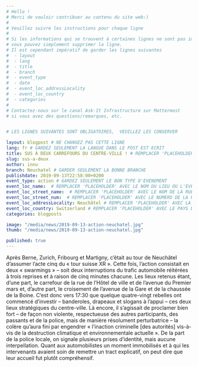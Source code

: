 ```yaml
---
# Hello !
# Merci de vouloir contribuer au contenu du site web:)
#
# Veuillez suivre les instructions pour chaque ligne
#
# Si les informations qui se trouvent à certaines lignes ne sont pas importantes
# vous pouvez simplement supprimer la ligne.
# Il est cependant impératif de garder les lignes suivantes
#  - layout
#  - lang
#  - title
#  - branch
#  - event_type
#  - date
#  - event_loc_addressLocality
#  - event_loc_country
#  - categories
#
# Contactez-nous sur le canal Ask-It Infrastructure sur Mattermost
# si vous avez des questions/remarques, etc.


# LES LIGNES SUIVANTES SONT OBLIGATOIRES,  VEUILLEZ LES CONSERVER

layout: blogpost # NE CHANGEZ PAS CETTE LIGNE
lang: fr # GARDEZ SEULEMENT LA LANGUE DANS LE POST EST ECRIT
title: SUS À DEUX CARREFOURS DU CENTRE-VILLE ! # REMPLACER 'PLACEHOLDER' AVEC LE TITRE DE VOTRE POST
slug: sus-a-deux
author: innu 
branch: Neuchatel # GARDER SEULEMENT LA BONNE BRANCHE
publishdate: 2019-09-13T22:58:00+0200
event_type: action # GARDEZ SEULEMENT LE BON TYPE D'EVENEMENT
event_loc_name:  # REMPLACER 'PLACEHOLDER' AVEC LE NOM DU LIEU OU L'EVENEMENT A LIEU
event_loc_street_name:  # REMPLACER 'PLACEHOLDER' AVEC LE NOM DE LA RUE OU L'EVENEMENT A LIEU
event_loc_street_num:  # REMPLACER 'PLACEHOLDER' AVEC LE NUMERO DE LA RUE OU L'EVENEMENT A LIEU
event_loc_addressLocality: Neuchâtel # REMPLACER 'PLACEHOLDER' AVEC LA VILLE DANS LAQUELLE L'EVENEMENT A LIEU
event_loc_country: Switzerland # REMPLACER 'PLACEHOLDER' AVEC LE PAYS DANS LAQUELLE L'EVENEMENT A LIEU
categories: blogposts

image: "/media/news/2019-09-13-action-neuchatel.jpg"
thumb: "/media/news/2019-09-13-action-neuchatel.jpg"

published: true
---
```


Après Berne, Zurich, Fribourg et Martigny, c’était au tour de Neuchâtel d’assumer l’acte cinq du « tour suisse XR ». Cette fois, l’action consistait en deux « swarmings » – soit deux interruptions du trafic automobile réitérées à trois reprises et à raison de cinq minutes chacune. Les lieux retenus étant, d’une part, le carrefour de la rue de l’Hôtel de ville et de l’avenue du Premier mars et, d’autre part, le croisement de l’avenue de la Gare et de la chaussée de la Boine.
C’est donc vers 17:30 que quelque quatre-vingt rebelles ont commencé d’investir – banderoles, drapeaux et slogans à l’appui – ces deux lieux stratégiques du centre-ville. Là encore, il s’agissait de proclamer bien fort – de façon non violente, respectueuse des autres participants, des passants et de la police, mais de manière résolument perturbatrice – la colère qu’aura fini par engendrer « l’inaction criminelle [des autorités] vis-à-vis de la destruction climatique et environnementale actuelle ».
De la part de la police locale, on signale plusieurs prises d’identité, mais aucune interpellation. Quant aux automobilistes un moment immobilisés et à qui les intervenants avaient soin de remettre un tract explicatif, on peut dire que leur accueil fut plutôt compréhensif.
